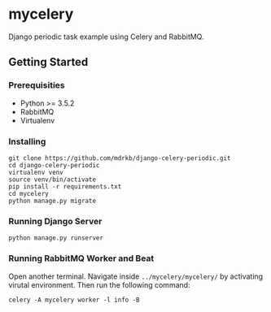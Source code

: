 # mycelery
Django periodic task example using Celery and RabbitMQ.

## Getting Started

### Prerequisities
* Python >= 3.5.2
* RabbitMQ
* Virtualenv

### Installing
```
git clone https://github.com/mdrkb/django-celery-periodic.git
cd django-celery-periodic
virtualenv venv
source venv/bin/activate
pip install -r requirements.txt
cd mycelery
python manage.py migrate
```

### Running Django Server
```
python manage.py runserver
```

### Running RabbitMQ Worker and Beat
Open another terminal. Navigate inside ```../mycelery/mycelery/``` by activating virutal environment. Then run the following command:
```
celery -A mycelery worker -l info -B
```

